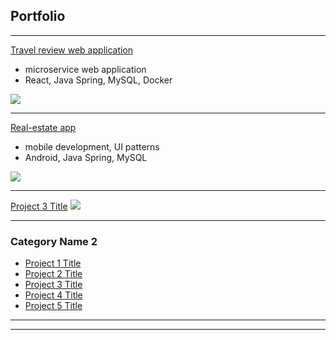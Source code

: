 ## Portfolio

---

[Travel review web application](/sample_page)
- microservice web application
- React, Java Spring, MySQL, Docker
<img src="images/dummy_thumbnail.jpg?raw=true"/>

---
[Real-estate app](/pdf/sample_presentation.pdf)
- mobile development, UI patterns
- Android, Java Spring, MySQL
<img src="images/dummy_thumbnail.jpg?raw=true"/>

---
[Project 3 Title](http://example.com/)
<img src="images/dummy_thumbnail.jpg?raw=true"/>

---

### Category Name 2

- [Project 1 Title](http://example.com/)
- [Project 2 Title](http://example.com/)
- [Project 3 Title](http://example.com/)
- [Project 4 Title](http://example.com/)
- [Project 5 Title](http://example.com/)

---




---

